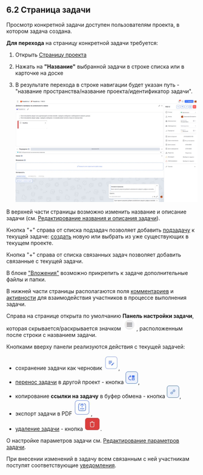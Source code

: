## 6.2 Страница задачи

Просмотр конкретной задачи доступен пользователям проекта, в котором задача создана.

**Для перехода** на страницу конкретной задачи требуется:

1. Открыть [Страницу проекта](5_project/5.4_tasks_table.md)  
2. Нажать на **"Название"** выбранной задачи в строке списка или в карточке на доске
3. В результате перехода в строке навигации будет указан путь - "название пространства/название проекта/идентификатор задачи".

   ![6.2-1](/imgs/6.2-1.jpg)

В верхней части страницы возможно изменить название и описание задачи (см. [Редактирование названия и описания задачи](6.2.1_edit_task/6.2.1_edit_task.md)).  

Кнопка "+" справа от списка подзадач позволяет добавить [подзадачу](6_task/6.3_sub-task.md) к текущей задаче: [создать](6_task/6.1_create/6.1_create.md) новую или выбрать из уже существующих в текущем проекте.

Кнопка "+" справа от списка связанных задач позволяет добавить связанные с текущей задачи.

В блоке ["Вложения"](6.2.2_attachments/6.2.2_attachments.md) возможно прикрепить к задаче дополнительные файлы и папки.

В нижней части страницы располагаются поля [комментариев](6.2.3_task_activity/6.2.3.1_comments/6.2.3.1_comments.md) и [активности](6.2.3_task_activity/6.2.3_task_activity.md) для взаимодействия участников в процессе выполнения задачи.

Справа на странице открыта по умолчанию **Панель настройки задачи**, которая скрывается/раскрывается значком ![меню](/imgs/значок_меню.jpg), расположенным после строки с названием задачи.

Кнопками вверху панели реализуются действия с текущей задачей:  

- сохранение задачи как черновик ![кнопка_черновик](/imgs/кнопка_черновик.jpg),
- [перенос задачи](6.2.4_relocate.md) в другой проект - кнопка ![перенос_задачи](/imgs/перенос_задачи.jpg),
- копирование **ссылки на задачу** в буфер обмена - кнопка ![ссылка](/imgs/ссылка.jpg), 
- экспорт задачи в PDF ![кнопка_экспорта](/imgs/кнопка_экспорта.jpg), 
- [удаление задачи](6.2.5_delete.md) - кнопка ![удалить_задачу](/imgs/удалить_задачу.jpg).

О настройке параметров задачи см. [Редактирование параметров задачи](6.2.1_edit_task/6.2.1.1_parameters.md).

При внесении изменений в задачу всем связанным с ней участникам поступят соответствующие [уведомления](6_task/6.4_notice.md).
